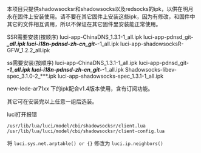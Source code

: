 本项目只提供shadowsocksr和shadowsocks以及redsocks的ipk，以供在明月永在固件上安装使用。请不要在其它固件上安装这些ipk，因为有修改，和固件中其它的文件相互调用，所以不保证在其它固件里安装能正常使用。

SSR需要安装(按顺序)
luci-app-ChinaDNS_1.3.1-1_all.ipk
luci-app-pdnsd_git-***_all.ipk
luci-i18n-pdnsd-zh-cn_git-***-1_all.ipk
luci-app-shadowsocksR-GFW_1.2.2_all.ipk

ss需要安装(按顺序)
luci-app-ChinaDNS_1.3.1-1_all.ipk
luci-app-pdnsd_git-***-1_all.ipk
luci-i18n-pdnsd-zh-cn_git-***-1_all.ipk
Shadowsocks-libev-spec_3.1.0-2_***.ipk
luci-app-shadowsocks-spec_1.3.1-1_all.ipk

new-lede-ar71xx 下的ipk配合v1.4版本使用，含有订阅功能。

其它可在安装完以上任意一组后选装。

luci打开报错

```
/usr/lib/lua/luci/model/cbi/shadowsocksr/client.lua
/usr/lib/lua/luci/model/cbi/shadowsocksr/client-config.lua
```

将
``luci.sys.net.arptable() or {}``
修改为
``luci.ip.neighbors()``
